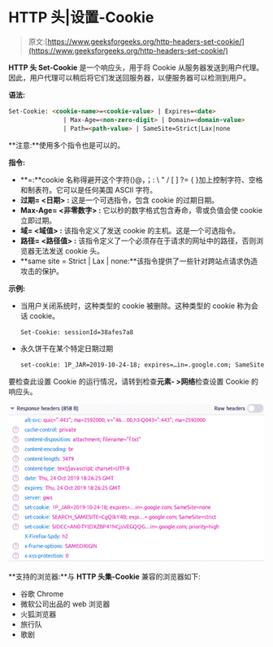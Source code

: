 # HTTP 头|设置-Cookie

> 原文:[https://www.geeksforgeeks.org/http-headers-set-cookie/](https://www.geeksforgeeks.org/http-headers-set-cookie/)

**HTTP 头 Set-Cookie** 是一个响应头，用于将 Cookie 从服务器发送到用户代理。因此，用户代理可以稍后将它们发送回服务器，以便服务器可以检测到用户。

**语法:**

```html
Set-Cookie: <cookie-name>=<cookie-value> | Expires=<date> 
               | Max-Age=<non-zero-digit> | Domain=<domain-value>
               | Path=<path-value> | SameSite=Strict|Lax|none
```

**注意:**使用多个指令也是可以的。

**指令:**

*   **<cookie-name>=<cookie-value>:**cookie 名称得避开这个字符()@，；: \ " / [ ] ?= { }加上控制字符、空格和制表符。它可以是任何美国 ASCII 字符。
*   **过期= <日期> :** 这是一个可选指令，包含 cookie 的过期日期。
*   **Max-Age= <非零数字> :** 它以秒的数字格式包含寿命，零或负值会使 cookie 立即过期。
*   **域= <域值> :** 该指令定义了发送 cookie 的主机。这是一个可选指令。
*   **路径= <路径值> :** 该指令定义了一个必须存在于请求的网址中的路径，否则浏览器无法发送 cookie 头。
*   **same site = Strict | Lax | none:**该指令提供了一些针对跨站点请求伪造攻击的保护。

**示例:**

*   当用户关闭系统时，这种类型的 cookie 被删除。这种类型的 cookie 称为会话 cookie。

    ```html
    Set-Cookie: sessionId=38afes7a8
    ```

*   永久饼干在某个特定日期过期

    ```html
    set-cookie: 1P_JAR=2019-10-24-18; expires=…in=.google.com; SameSite=none
    ```

要检查此设置 Cookie 的运行情况，请转到检查**元素- >网络**检查设置 Cookie 的响应头。

![](img/645994879540ae7564720ce31418f46f.png)

**支持的浏览器:**与 **HTTP 头集-Cookie** 兼容的浏览器如下:

*   谷歌 Chrome
*   微软公司出品的 web 浏览器
*   火狐浏览器
*   旅行队
*   歌剧
